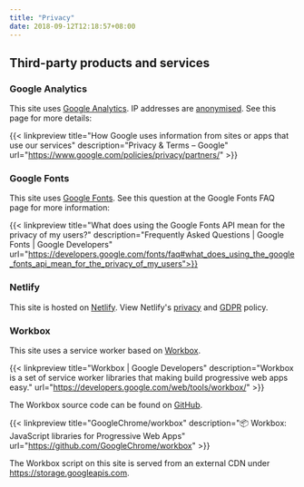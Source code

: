 ```yaml
---
title: "Privacy"
date: 2018-09-12T12:18:57+08:00
---
```


## Third-party products and services

### Google Analytics

This site uses [Google Analytics](https://marketingplatform.google.com/about/analytics/). IP addresses are [anonymised](https://support.google.com/analytics/answer/2763052). See this page for more details:

{{< linkpreview title="How Google uses information from sites or apps that use our services" description="Privacy & Terms – Google" url="https://www.google.com/policies/privacy/partners/" >}} 

### Google Fonts

This site uses [Google Fonts](https://fonts.google.com/). See this question at the Google Fonts FAQ page for more information:

{{< linkpreview title="What does using the Google Fonts API mean for the privacy of my users?" description="Frequently Asked Questions | Google Fonts | Google Developers" url="https://developers.google.com/fonts/faq#what_does_using_the_google_fonts_api_mean_for_the_privacy_of_my_users">}}

### Netlify

This site is hosted on [Netlify](https://www.netlify.com/). View Netlify's [privacy](https://www.netlify.com/privacy/) and [GDPR](https://www.netlify.com/gdpr/) policy.

### Workbox

This site uses a service worker based on [Workbox](https://developers.google.com/web/tools/workbox/). 

{{< linkpreview title="Workbox | Google Developers" description="Workbox is a set of service worker libraries that making build progressive web apps easy." url="https://developers.google.com/web/tools/workbox/" >}}

The Workbox source code can be found on [GitHub](https://github.com/GoogleChrome/workbox).
 
{{< linkpreview title="GoogleChrome/workbox" description="📦 Workbox: JavaScript libraries for Progressive Web Apps" url="https://github.com/GoogleChrome/workbox" >}}
 
The Workbox script on this site is served from an external CDN under https://storage.googleapis.com.

